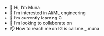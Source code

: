 - 👋 Hi, I’m Muna
- 👀 I’m interested in AI/ML engineering
- 🌱 I’m currently learning C
- 💞️ I’m looking to collaborate on 
- 📫 How to reach me on IG is call.me._.muna

<!---
ZeeOG/ZeeOG is a ✨ special ✨ repository because its `README.md` (this file) appears on your GitHub profile.
You can click the Preview link to take a look at your changes.
--->

